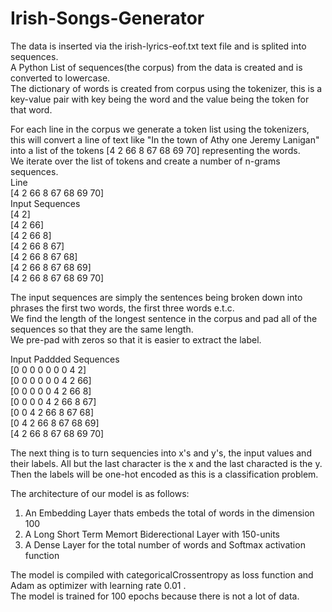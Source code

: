 # Irish-Songs-Generator
The data is inserted via the irish-lyrics-eof.txt text file and is splited into sequences.  
A Python List of sequences(the corpus) from the data is created and is converted to lowercase.    
The dictionary of words is created from corpus using the tokenizer, this is a key-value pair with key being the word and the value being the token for that word.     

For each line in the corpus we generate a token list using the tokenizers, this will convert a line of text like "In the town of Athy one Jeremy Lanigan" into a list of the tokens [4 2 66 8 67 68 69 70] representing the words.    
We iterate over the list of tokens and create a number of n-grams sequences.  
Line                       
 [4 2 66 8 67 68 69 70]          
Input Sequences    
 [4 2]                                                     
 [4 2 66]   
 [4 2 66 8]          
 [4 2 66 8 67]          
 [4 2 66 8 67 68]  
 [4 2 66 8 67 68 69]  
 [4 2 66 8 67 68 69 70]       
 
 The input sequences are simply the sentences being broken down into phrases the first two words, the first three words e.t.c.  
 We find the length of the longest sentence in the corpus and pad all of the sequences so that they are the same length.  
 We pre-pad with zeros so that it is easier to extract the label.  
 
 Input Paddded Sequences    
 [0 0 0 0 0 0 0 4 2]                                                     
 [0 0 0 0 0 0 4 2 66]   
 [0 0 0 0 0 4 2 66 8]          
 [0 0 0 0 4 2 66 8 67]          
 [0 0 4 2 66 8 67 68]  
 [0 4 2 66 8 67 68 69]  
 [4 2 66 8 67 68 69 70]  
 
 The next thing is to turn sequencies into x's and y's, the input values and their labels. All but the last character is the x and the last characted is the y. Then the labels will be one-hot encoded as this is a classification problem.  
 
 The architecture of our model is as follows:  
 1. An Embedding Layer thats embeds the total of words in the dimension 100  
 2. A Long Short Term Memort Biderectional Layer with 150-units  
 3. A Dense Layer for the total number of words and Softmax activation function  
 
 The model is compiled with categoricalCrossentropy as loss function and Adam as optimizer with learning rate 0.01 .  
 The model is trained for 100 epochs because there is not a lot of data.  

















